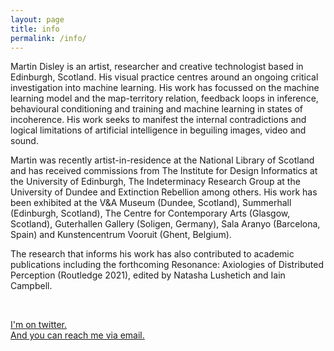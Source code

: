 ```yaml
---
layout: page
title: info
permalink: /info/
---
```


<!---<img class="col one right" src="/img/prof_pic.jpg">--->

Martin Disley is an artist, researcher and creative technologist based in Edinburgh, Scotland. His visual practice centres around an ongoing critical investigation into machine learning. His work has focussed on the machine learning model and the map-territory relation, feedback loops in inference, behavioural conditioning and training and machine learning in states of incoherence. His work seeks to manifest the internal contradictions and logical limitations of artificial intelligence in beguiling images, video and sound.

Martin was recently artist-in-residence at the National Library of Scotland and has received commissions from The Institute for Design Informatics at the University of Edinburgh, The Indeterminacy Research Group at the University of Dundee and Extinction Rebellion among others. His work has been exhibited at the V&A Museum (Dundee, Scotland), Summerhall (Edinburgh, Scotland), The Centre for Contemporary Arts (Glasgow, Scotland), Guterhallen Gallery (Soligen, Germany), Sala Aranyo (Barcelona, Spain) and Kunstencentrum Vooruit (Ghent, Belgium).

The research that informs his work has also contributed to academic publications including the forthcoming Resonance: Axiologies of Distributed Perception (Routledge 2021), edited by Natasha Lushetich and Iain Campbell.

<br/>

[I'm on twitter.](https://twitter.com/martin_disley)<br/>
[And you can reach me via email.](mailto:martin_disley@icloud.com)

<!---<span class="contacticon left">
	<a href="mailto:martin_disley@icloud.com"><i class="fa fa-envelope-square"></i></a>
	<a href="https://github.com/martindisley" target="_blank"><i class="fa fa-github-square"></i></a>
	<a href="https://twitter.com/martin_disley" target="_blank"><i class="fa fa-twitter-square"></i></a>
</span>--->
